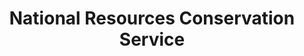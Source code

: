---
# This topic lives at
# https://digital.gov/topics/national-resources-conservation-service

slug: "national-resources-conservation-service"

# Topic Title
title: "National Resources Conservation Service"

# description — keep it short and clear
summary: ""


# Weight
weight: 1

# For more information on managing topics,
# see https://github.com/GSA/digitalgov.gov/wiki
---